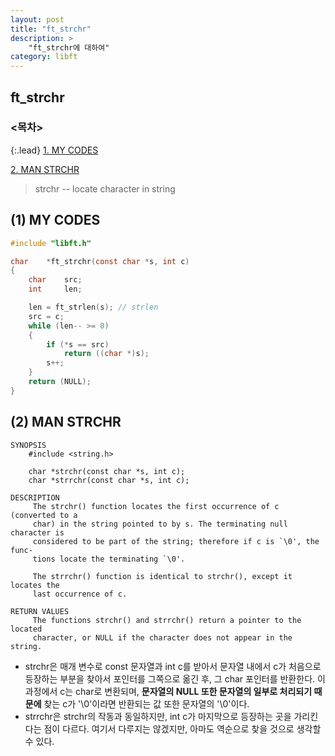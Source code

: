```yaml
---
layout: post
title: "ft_strchr"
description: >
    "ft_strchr에 대하여"
category: libft
---
```

## ft_strchr

### <목차>
{:.lead}
[1. MY CODES](#1-my-codes)

[2. MAN STRCHR](#2-man-strchr)

> strchr -- locate character in string

## (1) MY CODES
~~~c
#include "libft.h"

char	*ft_strchr(const char *s, int c)
{
	char	src;
	int		len;

	len = ft_strlen(s); // strlen
	src = c;
	while (len-- >= 0)
	{
		if (*s == src)
			return ((char *)s);
		s++;
	}
	return (NULL);
}
~~~

## (2) MAN STRCHR
~~~plain
SYNOPSIS
	#include <string.h>

	char *strchr(const char *s, int c);
	char *strrchr(const char *s, int c);

DESCRIPTION
     The strchr() function locates the first occurrence of c (converted to a
     char) in the string pointed to by s. The terminating null character is
     considered to be part of the string; therefore if c is `\0', the func-
     tions locate the terminating `\0'.

     The strrchr() function is identical to strchr(), except it locates the
     last occurrence of c.

RETURN VALUES
     The functions strchr() and strrchr() return a pointer to the located
     character, or NULL if the character does not appear in the string.
~~~
- strchr은 매개 변수로 const 문자열과 int c를 받아서 문자열 내에서 c가 처음으로 등장하는 부분을 찾아서 포인터를 그쪽으로 옮긴 후, 그 char 포인터를 반환한다. 이 과정에서 c는 char로 변환되며, **문자열의 NULL 또한 문자열의 일부로 처리되기 때문에** 찾는 c가 '\0'이라면 반환되는 값 또한 문자열의 '\0'이다.
- strrchr은 strchr의 작동과 동일하지만, int c가 마지막으로 등장하는 곳을 가리킨다는 점이 다르다. 여기서 다루지는 않겠지만, 아마도 역순으로 찾을 것으로 생각할 수 있다.
